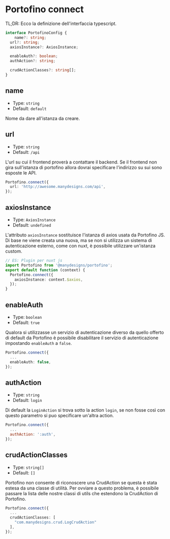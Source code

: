 # Portofino connect

TL;DR: Ecco la definizione dell'interfaccia typescript.

```ts
interface PortofinoConfig {
    name?: string;
  url?: string;
  axiosInstance?: AxiosInstance;

  enableAuth?: boolean;
  authAction?: string;

  crudActionClasses?: string[];
}
```

## name
- Type: `string`
- Default: `default`

Nome da dare all'istanza da creare.

## url

- Type: `string`
- Default: `/api`

L'url su cui il frontend proverà a contattare il backend. Se il frontend non gira sull'istanza di portofino allora dovrai specificare l'indirizzo su sui sono esposte le API.

```ts
Portofino.connect({
  url: 'http://awesome.manydesigns.com/api',
});
```

## axiosInstance

- Type: `AxiosInstance`
- Default: `undefined`

L'attributo `axiosInstance` sostituisce l'istanza di axios usata da Portofino JS.
Di base ne viene creata una nuova, ma se non si utilizza un sistema di autenticazione esterno, come con nuxt, è possibile utilizzare un'istanza custom.

```ts
// ES: Plugin per nuxt js
import Portofino from '@manydesigns/portofino';
export default function (context) {
  Portofino.connect({
    axiosInstance: context.$axios,
  });
}
```

## enableAuth

- Type: `boolean`
- Default: `true`

Qualora si utilizzasse un servizio di autenticazione diverso da quello offerto di default da Portofino è possibile disabilitare il servizio di autenticazione impostando `enableAuth` a `false`.

```ts
Portofino.connect({
  ...
  enableAuth: false,
});
```

## authAction

- Type: `string`
- Default: `login`

Di default la `LoginAction` si trova sotto la action `login`, se non fosse così con questo parametro si puo specificare un'altra action.

```js
Portofino.connect({
  ...
  authAction: ':auth',
});
```

## crudActionClasses

- Type: `string[]`
- Default: `[]`

Portofino non consente di riconoscere una CrudAction se questa è stata estesa da una classe di utilità.
Per ovviare a questo problema, è possibile passare la lista delle nostre classi di utils che estendono la CrudAction di Portofino.

```ts
Portofino.connect({
  ...
  crudActionClasses: [
    "com.manydesigns.crud.LogCrudAction"
  ],
});
```
